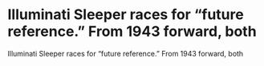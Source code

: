# Illuminati Sleeper races for “future reference.” From 1943 forward, both

Illuminati Sleeper races for “future reference.” From 1943 forward, both